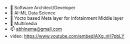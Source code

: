 - 🔭 Software Architect/Developer 
- 🌱 AI-ML Data Science
- 👯 Yocto based Meta layer for Infotainment Middle layer
- 💬 Multimedia
- 📫 abhinema@gmail.com
- video: https://www.youtube.com/embed/AXg_nH7pbLY
